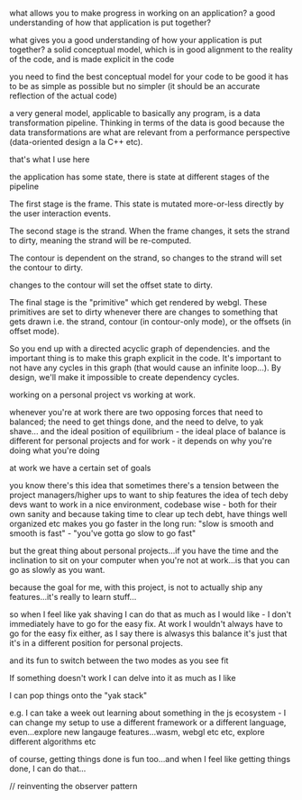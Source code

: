 what allows you to make progress in working on an application?
a good understanding of how that application is put together?

what gives you a good understanding of how your application is put together?
a solid conceptual model, which is in good alignment to the reality of the code, and is made explicit in the code

you need to find the best conceptual model for your code
to be good it has to be as simple as possible but no simpler (it should be an accurate reflection of the actual code)

a very general model, applicable to basically any program, is a data transformation pipeline. Thinking in terms of the data is good because the data transformations are what are relevant from a performance perspective (data-oriented design a la C++ etc).

that's what I use here

the application has some state, there is state at different stages of the pipeline

The first stage is the frame. This state is mutated more-or-less directly by the user interaction events.

The second stage is the strand. When the frame changes, it sets the strand to dirty, meaning the strand will be re-computed.

The contour is dependent on the strand, so changes to the strand will set the contour to dirty.

changes to the contour will set the offset state to dirty.

The final stage is the "primitive" which get rendered by webgl. These primitives are set to dirty whenever there are changes to something that gets drawn i.e. the strand, contour (in contour-only mode), or the offsets (in offset mode).

So you end up with a directed acyclic graph of dependencies. and the important thing is to make this graph explicit in the code.
It's important to not have any cycles in this graph (that would cause an infinite loop...). By design, we'll make it impossible to create dependency cycles.

working on a personal project vs working at work.

whenever you're at work there are two opposing forces that need to balanced; the need to get things done, and the need to delve, to yak shave...
and the ideal position of equilibrium - the ideal place of balance is different for personal projects and for work - it depends on why you're doing what you're doing

at work we have a certain set of goals

you know there's this idea that sometimes there's a tension between the project managers/higher ups to want to ship features
the idea of tech deby
devs want to work in a nice environment, codebase wise - both for their own sanity and because taking time to clear up tech debt, have things well organized etc makes you go faster in the long run: "slow is smooth and smooth is fast" - "you've gotta go slow to go fast"

but the great thing about personal projects...if you have the time and the inclination to sit on your computer when you're not at work...is that you can go as slowly as you want.

because the goal for me, with this project, is not to actually ship any features...it's really to learn stuff...

so when I feel like yak shaving I can do that as much as I would like - I don't immediately have to go for the easy fix. At work I wouldn't always have to go for the easy fix either, as I say there is alwasys this balance it's just that it's in a different position for personal projects.

and its fun to switch between the two modes as you see fit

If something doesn't work I can delve into it as much as I like

I can pop things onto the "yak stack"

e.g. I can take a week out learning about something in the js ecosystem - I can change my setup to use a different framework or a different language, even...explore new langauge features...wasm, webgl etc etc, explore different algorithms etc

of course, getting things done is fun too...and when I feel like getting things done, I can do that...

// reinventing the observer pattern
